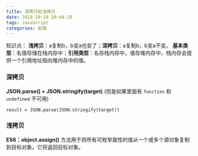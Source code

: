 ```yaml
---
title: 深拷贝和浅拷贝
date: 2018-10-29 20:44:29
tags: JavaScript
categories: 前端
---
```


知识点：
**浅拷贝**：a复制b，b变a也变了；**深拷贝**：a复制b，b变a不变。
**基本类型**：名值存储在栈内存中；**引用类型**：名存栈内存中，值存堆内存中，栈内存会提供一个引用地址指向堆内存中的值。
<escape><!-- more --></escape>

### 深拷贝
**JSON.parse() + JSON.stringify(target)** (但是如果里面有 `function` 和 `undefined` 不可用)
```JS
result = JSON.parse(JSON.stringify(target))
```

### 浅拷贝
**ES6：object.assign()** 方法用于将所有可枚举属性的值从一个或多个源对象复制到目标对象。它将返回目标对象。


